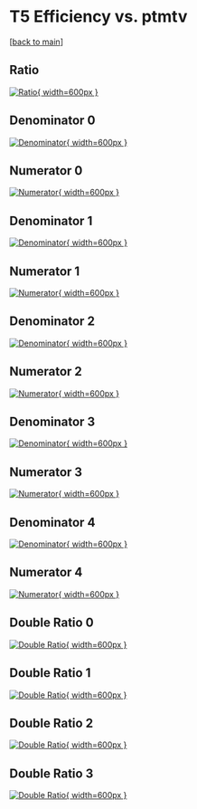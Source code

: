 # T5 Efficiency vs. ptmtv

[[back to main](./)]



## Ratio

[![Ratio](../mtv/var/T5_base_211_0_eff_ptmtv.png){ width=600px }](../mtv/var/T5_base_211_0_eff_ptmtv.pdf)

## Denominator 0

[![Denominator](../mtv/den/T5_base_211_0_eff_ptmtv_den0.png){ width=600px }](../mtv/den/T5_base_211_0_eff_ptmtv_den0.pdf)

## Numerator 0

[![Numerator](../mtv/num/T5_base_211_0_eff_ptmtv_num0.png){ width=600px }](../mtv/num/T5_base_211_0_eff_ptmtv_num0.pdf)

## Denominator 1

[![Denominator](../mtv/den/T5_base_211_0_eff_ptmtv_den1.png){ width=600px }](../mtv/den/T5_base_211_0_eff_ptmtv_den1.pdf)

## Numerator 1

[![Numerator](../mtv/num/T5_base_211_0_eff_ptmtv_num1.png){ width=600px }](../mtv/num/T5_base_211_0_eff_ptmtv_num1.pdf)

## Denominator 2

[![Denominator](../mtv/den/T5_base_211_0_eff_ptmtv_den2.png){ width=600px }](../mtv/den/T5_base_211_0_eff_ptmtv_den2.pdf)

## Numerator 2

[![Numerator](../mtv/num/T5_base_211_0_eff_ptmtv_num2.png){ width=600px }](../mtv/num/T5_base_211_0_eff_ptmtv_num2.pdf)

## Denominator 3

[![Denominator](../mtv/den/T5_base_211_0_eff_ptmtv_den3.png){ width=600px }](../mtv/den/T5_base_211_0_eff_ptmtv_den3.pdf)

## Numerator 3

[![Numerator](../mtv/num/T5_base_211_0_eff_ptmtv_num3.png){ width=600px }](../mtv/num/T5_base_211_0_eff_ptmtv_num3.pdf)

## Denominator 4

[![Denominator](../mtv/den/T5_base_211_0_eff_ptmtv_den4.png){ width=600px }](../mtv/den/T5_base_211_0_eff_ptmtv_den4.pdf)

## Numerator 4

[![Numerator](../mtv/num/T5_base_211_0_eff_ptmtv_num4.png){ width=600px }](../mtv/num/T5_base_211_0_eff_ptmtv_num4.pdf)

## Double Ratio 0

[![Double Ratio](../mtv/ratio/T5_base_211_0_eff_ptmtv_ratio0.png){ width=600px }](../mtv/ratio/T5_base_211_0_eff_ptmtv_ratio0.pdf)

## Double Ratio 1

[![Double Ratio](../mtv/ratio/T5_base_211_0_eff_ptmtv_ratio1.png){ width=600px }](../mtv/ratio/T5_base_211_0_eff_ptmtv_ratio1.pdf)

## Double Ratio 2

[![Double Ratio](../mtv/ratio/T5_base_211_0_eff_ptmtv_ratio2.png){ width=600px }](../mtv/ratio/T5_base_211_0_eff_ptmtv_ratio2.pdf)

## Double Ratio 3

[![Double Ratio](../mtv/ratio/T5_base_211_0_eff_ptmtv_ratio3.png){ width=600px }](../mtv/ratio/T5_base_211_0_eff_ptmtv_ratio3.pdf)

